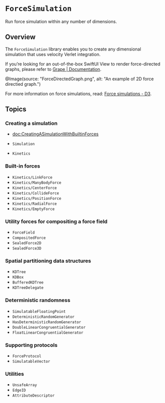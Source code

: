# ``ForceSimulation``

Run force simulation within any number of dimensions.

## Overview

The `ForceSimulation` library enables you to create any dimensional simulation that uses velocity Verlet integration.

If you’re looking for an out-of-the-box SwiftUI View to render force-directed graphs, please refer to [Grape | Documentation](https://swiftgraphs.github.io/Grape/Grape/documentation/grape/).



@Image(source: "ForceDirectedGraph.png", alt: "An example of 2D force directied graph.")


For more information on force simulations, read: [Force simulations - D3](https://d3js.org/d3-force/simulation). 


## Topics

### Creating a simulation

* <doc:CreatingASimulationWithBuiltinForces>

* ``Simulation``
* ``Kinetics``

### Built-in forces

* ``Kinetics/LinkForce``
* ``Kinetics/ManyBodyForce``
* ``Kinetics/CenterForce``
* ``Kinetics/CollideForce``
* ``Kinetics/PositionForce``
* ``Kinetics/RadialForce``
* ``Kinetics/EmptyForce``

### Utility forces for compositing a force field

* ``ForceField``
* ``CompositedForce``
* ``SealedForce2D``
* ``SealedForce3D``



### Spatial partitioning data structures

- ``KDTree``
- ``KDBox``
- ``BufferedKDTree``
- ``KDTreeDelegate``

### Deterministic randomness


- ``SimulatableFloatingPoint``
- ``DeterministicRandomGenerator``
- ``HasDeterministicRandomGenerator``
- ``DoubleLinearCongruentialGenerator``
- ``FloatLinearCongruentialGenerator``


### Supporting protocols

- ``ForceProtocol``
- ``SimulatableVector``

### Utilities

- ``UnsafeArray``
- ``EdgeID``
- ``AttributeDescriptor``


